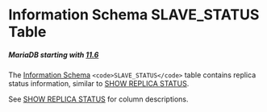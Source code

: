 
# Information Schema SLAVE_STATUS Table


##### MariaDB starting with [11.6](../../../../../../../../release-notes/mariadb-community-server/what-is-mariadb-116.md)
The [Information Schema](../../../../../../mariadb-internals/information-schema-plugins-show-and-flush-statements.md) `<code>SLAVE_STATUS</code>` table contains replica status information, similar to [SHOW REPLICA STATUS](../../../show/show-replica-status.md).


See [SHOW REPLICA STATUS](../../../show/show-replica-status.md) for column descriptions.

